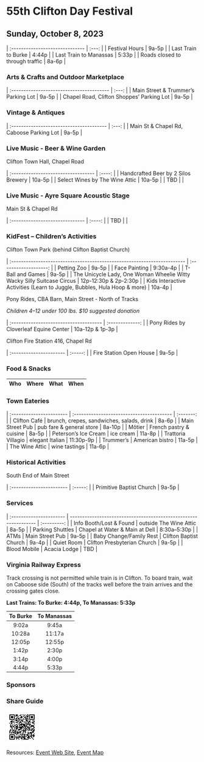 # 55th Clifton Day Festival

## Sunday, October 8, 2023

| :------------------------------ | :---: |
| Festival Hours                  | 9a-5p |
| Last Train to Burke             | 4:44p |
| Last Train to Manassas          | 5:33p |
| Roads closed to through traffic | 8a-6p |

### Arts & Crafts and Outdoor Marketplace

| :---------------------------------------- | :---: |
| Main Street & Trummer’s Parking Lot       | 9a-5p |
| Chapel Road, Clifton Shoppes’ Parking Lot | 9a-5p |

### Vintage & Antiques

| :--------------------------------------- | :---: |
| Main St & Chapel Rd, Caboose Parking Lot | 9a-5p |

### Live Music - Beer & Wine Garden

Clifton Town Hall, Chapel Road

| :---------------------------------- | :----: |
| Handcrafted Beer by 2 Silos Brewery | 10a-5p |
| Select Wines by The Wine Attic      | 10a-5p |
| TBD                                 |        |

### Live Music - Ayre Square Acoustic Stage

Main St & Chapel Rd

| :------------------------------ | :----: |
| TBD                             |        |

### KidFest – Children’s Activities

Clifton Town Park (behind Clifton Baptist Church)

| :----------------------------------------------------------------------- | :-------------------: |
| Petting Zoo                                                              | 9a-5p                 |
| Face Painting                                                            | 9:30a-4p              |
| T-Ball and Games                                                         | 9a-5p                 |
| The Unicycle Lady, One Woman Wheelie Witty Wacky Silly Suitcase Circus   | 12p-12:30p & 2p-2:30p |
| Kids Interactive Activities (Learn to Juggle, Bubbles, Hula Hoop & more) | 10a-4p                |

Pony Rides, CBA Barn, Main Street - North of Tracks

*Children 4–12 under 100 lbs. $10 suggested donation*

| :------------------------------------- | :-------------: |
| Pony Rides by Cloverleaf Equine Center | 10a-12p & 1p-3p |

Clifton Fire Station 416, Chapel Rd

| :---------------------- | :-----: |
| Fire Station Open House |  9a-5p  |

### Food & Snacks

| Who                         | Where                     | What                                         | When              |
| :-------------------------- | :---------                | :------------------------------------------- | :---------------: |

### Town Eateries

| :----------------------- | :---------------------------------------- | :-------: |
| Clifton Café             | brunch, crepes, sandwiches, salads, drink | 8a-6p     |
| Main Street Pub          | pub fare & general store                  | 8a-10p    |
| Môtier                   | French pastry & cuisine                   | 8a-5p     |
| Peterson’s Ice Cream     | ice cream                                 | 11a-8p    |
| Trattoria Villagio       | elegant Italian                           | 11:30p-9p |
| Trummer’s                | American bistro                           | 11a-5p    |
| The Wine Attic           | wine tastings                             | 11a-6p    |

### Historical Activities

South End of Main Street

| :----------------------- | :-----: |
| Primitive Baptist Church |  9a-5p  |

### Services

| :---------------------- | ---------------------------------------------------------------- | :---------: |
| Info Booth/Lost & Found | outside The Wine Attic                                           | 8a-5p       |
| Parking Shuttles        | Chapel at Water & Main at Dell                                   | 8:30a–5:30p |
| ATMs                    | Main Street Pub                                                  | 9a-5p       |
| Baby Change/Family Rest | Clifton Baptist Church                                           | 9a-4p       |
| Quiet Room              | Clifton Presbyterian Church                                      | 9a-5p       |
| Blood Mobile            | Acacia Lodge                                                     | TBD         |

### Virginia Railway Express

Track crossing is not permitted while train is in Clifton.  To board train, wait on Caboose side (South) of the tracks well before the train arrives and the crossing gates close.

__Last Trains: To Burke: 4:44p, To Manassas: 5:33p__

| To Burke | To Manassas |
| :------: | :---------: |
|  9:02a   |  9:45a      |
| 10:28a   | 11:17a      |
| 12:05p   | 12:55p      |
|  1:42p   |  2:30p      |
|  3:14p   |  4:00p      |
|  4:44p   |  5:33p      |


### Sponsors

### Share Guide

![Clifton Day Times Guide](includes/timesguide-qr-code-high-2x2.png)

Resources: [Event Web Site](https://www.cliftonday.com/), [Event Map](https://www.cliftonday.com/content/map)
